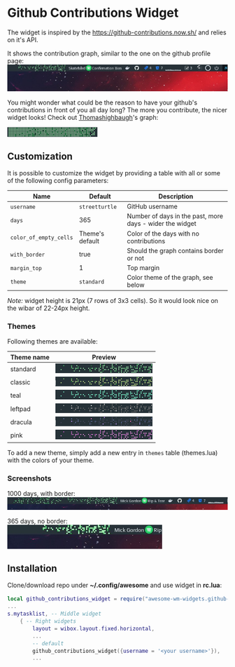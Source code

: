 # Github Contributions Widget

The widget is inspired by the https://github-contributions.now.sh/ and relies on it's API. 

It shows the contribution graph, similar to the one on the github profile page: ![screenshot](./screenshots/screenshot.jpg)

You might wonder what could be the reason to have your github's contributions in front of you all day long? The more you contribute, the nicer widget looks! Check out [Thomashighbaugh](https://github.com/Thomashighbaugh)'s graph:

![](./screenshots/Thomashighbaugh.png)

## Customization

It is possible to customize the widget by providing a table with all or some of the following config parameters:

| Name                   | Default         | Description                                              |
|------------------------|-----------------|----------------------------------------------------------|
| `username`             | `streetturtle`  | GitHub username                                          |
| `days`                 | 365             | Number of days in the past, more days - wider the widget |
| `color_of_empty_cells` | Theme's default | Color of the days with no contributions                  |
| `with_border`          | true            | Should the graph contains border or not                  |
| `margin_top`           | 1               | Top margin                                               |
| `theme`                | `standard`      | Color theme of the graph, see below                      |

_Note:_ widget height is 21px (7 rows of 3x3 cells). So it would look nice on the wibar of 22-24px height.

### Themes

Following themes are available:

| Theme name | Preview                                 |
|------------|-----------------------------------------|
| standard   | ![standard](./screenshots/standard.png) |
| classic    | ![classic](./screenshots/classic.png)   |
| teal       | ![teal](./screenshots/teal.png)         |
| leftpad    | ![leftpad](./screenshots/leftpad.png)   |
| dracula    | ![dracula](./screenshots/dracula.png)   |
| pink       | ![pink](./screenshots/pink.png)         |

To add a new theme, simply add a new entry in `themes` table (themes.lua) with the colors of your theme.

### Screenshots

1000 days, with border:  
![screenshot1](./screenshots/screenshot1.jpg)

365 days, no border:  
![screenshot2](./screenshots/screenshot2.jpg)

## Installation

Clone/download repo under **~/.config/awesome** and use widget in **rc.lua**:

```lua
local github_contributions_widget = require("awesome-wm-widgets.github-contributions-widget.github-contributions-widget")
...
s.mytasklist, -- Middle widget
	{ -- Right widgets
    	layout = wibox.layout.fixed.horizontal,
		...
		-- default
        github_contributions_widget({username = '<your username>'}),
		...
```

